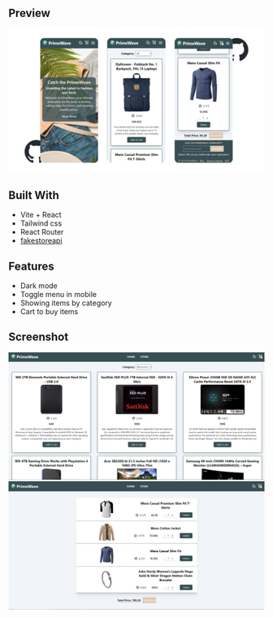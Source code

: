 ## Preview

![alt text](public/Preview/mobile.png)

## Built With

- Vite + React
- Tailwind css
- React Router
- [fakestoreapi](https://fakestoreapi.com/docs)

## Features

- Dark mode
- Toggle menu in mobile
- Showing items by category
- Cart to buy items

## Screenshot

![alt text](public/Preview/md_store.png)
![alt text](public/Preview/md_cart.png)